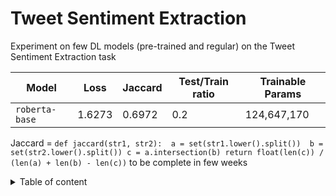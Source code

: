 # Tweet Sentiment Extraction

Experiment on few DL models (pre-trained and regular) on the Tweet Sentiment Extraction task

| Model | Loss | Jaccard | Test/Train ratio | Trainable Params |
| --- | --- | --- | --- | --- |
| `roberta-base` | 1.6273  | 0.6972 | 0.2 | 124,647,170 |

Jaccard = ` def jaccard(str1, str2): 
                a = set(str1.lower().split()) 
                b = set(str2.lower().split())
                c = a.intersection(b)
                return float(len(c)) / (len(a) + len(b) - len(c))
          `
to be complete in few weeks
<details>
<summary>Table of content</summary>

+ Imports and TPU setting
+ Load the data
+ Text augmentation
    + TODO
+ Preprocess
+ Modelling
    + Build model
+ Training
</details>
